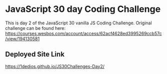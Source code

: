 <h1>JavaScript 30 day Coding Challenge</h1>



This is day 2 of the JavaScript 30 vanilla JS Coding Challenge. 
Original challenge can be found here: https://courses.wesbos.com/account/access/62acf4628ed3995269ccb57c/view/194130581



<h2> Deployed Site Link </h2>

https://1dedios.github.io/JS30Challenges-Day2/
